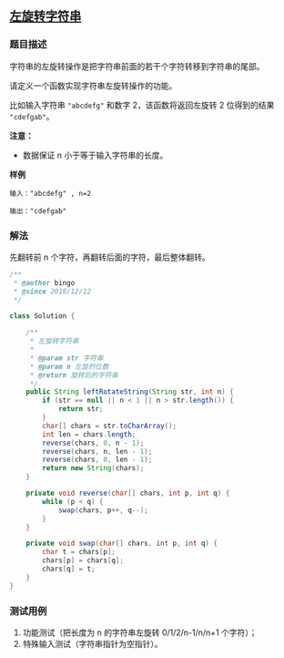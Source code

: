 ## [左旋转字符串](https://www.acwing.com/problem/content/74/)

### 题目描述
字符串的左旋转操作是把字符串前面的若干个字符转移到字符串的尾部。

请定义一个函数实现字符串左旋转操作的功能。

比如输入字符串 `"abcdefg"` 和数字 2，该函数将返回左旋转 2 位得到的结果 `"cdefgab"`。

**注意：**

- 数据保证 n 小于等于输入字符串的长度。

**样例**
```
输入："abcdefg" , n=2

输出："cdefgab"
```

### 解法
先翻转前 n 个字符，再翻转后面的字符，最后整体翻转。

```java
/**
 * @author bingo
 * @since 2018/12/12
 */

class Solution {

    /**
     * 左旋转字符串
     * 
     * @param str 字符串
     * @param n 左旋的位数
     * @return 旋转后的字符串
     */
    public String leftRotateString(String str, int n) {
        if (str == null || n < 1 || n > str.length()) {
            return str;
        }
        char[] chars = str.toCharArray();
        int len = chars.length;
        reverse(chars, 0, n - 1);
        reverse(chars, n, len - 1);
        reverse(chars, 0, len - 1);
        return new String(chars);
    }

    private void reverse(char[] chars, int p, int q) {
        while (p < q) {
            swap(chars, p++, q--);
        }
    }

    private void swap(char[] chars, int p, int q) {
        char t = chars[p];
        chars[p] = chars[q];
        chars[q] = t;
    }
}
```

### 测试用例
1. 功能测试（把长度为 n 的字符串左旋转 0/1/2/n-1/n/n+1 个字符）；
2. 特殊输入测试（字符串指针为空指针）。